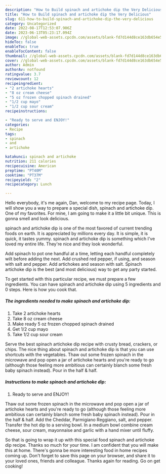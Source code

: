 ```yaml
---
description: "How to Build spinach and artichoke dip the Very Delicious"
title: "How to Build spinach and artichoke dip the Very Delicious"
slug: 611-how-to-build-spinach-and-artichoke-dip-the-very-delicious
category: Uncategorized
date: 2022-08-17T12:53:07.906Z
date: 2023-06-13T05:23:17.094Z
image: //global-web-assets.cpcdn.com/assets/blank-fd7d144d8ce163db654e5a02c40b08a2775adb7897d16e4062681dc7e1b2800f.png
hideToc: false
enableToc: true
enableTocContent: false
thumbnail: //global-web-assets.cpcdn.com/assets/blank-fd7d144d8ce163db654e5a02c40b08a2775adb7897d16e4062681dc7e1b2800f.png
cover: //global-web-assets.cpcdn.com/assets/blank-fd7d144d8ce163db654e5a02c40b08a2775adb7897d16e4062681dc7e1b2800f.png
author: Admin
authorAv: notfound
ratingvalue: 3.7
reviewcount: 12
recipeingredient:
- "2 artichoke hearts"
- "8 oz cream cheese"
- "5 oz frozen chopped spinach drained"
- "1/2 cup mayo"
- "1/2 cup sour cream"
recipeinstructions:

- "Ready to serve and ENJOY!"
categories:
- Recipe
tags:
- spinach
- and
- artichoke

katakunci: spinach and artichoke 
nutrition: 211 calories
recipecuisine: American
preptime: "PT40M"
cooktime: "PT37M"
recipeyield: "2"
recipecategory: Lunch

---
```



Hello everybody, it's me again, Dan, welcome to my recipe page. Today, I will show you a way to prepare a special dish, spinach and artichoke dip. One of my favorites. For mine, I am going to make it a little bit unique. This is gonna smell and look delicious.

spinach and artichoke dip is one of the most favored of current trending foods on earth. It is appreciated by millions every day. It is simple, it is quick, it tastes yummy. spinach and artichoke dip is something which I've loved my entire life. They're nice and they look wonderful.

Add spinach to pot one handful at a time, letting each handful completely wilt before adding the next. Add crushed red pepper, if using, and season with salt and pepper. Add artichokes and season with salt. Spinach artichoke dip is the best (and most delicious) way to get any party started.


To get started with this particular recipe, we must prepare a few ingredients. You can have spinach and artichoke dip using 5 ingredients and 0 steps. Here is how you cook that.

<!--inarticleads1-->

##### The ingredients needed to make spinach and artichoke dip:

1. Take 2 artichoke hearts
1. Take 8 oz cream cheese
1. Make ready 5 oz frozen chopped spinach drained
1. Get 1/2 cup mayo
1. Take 1/2 cup sour cream


Serve the best spinach artichoke dip recipe with crusty bread, crackers, or chips. The nice thing about spinach and artichoke dip is that you can use shortcuts with the vegetables. Thaw out some frozen spinach in the microwave and pop open a jar of artichoke hearts and you&#39;re ready to go (although those feeling more ambitious can certainly blanch some fresh baby spinach instead). Pour in the half &amp; half. 

<!--inarticleads2-->

##### Instructions to make spinach and artichoke dip:


1. Ready to serve and ENJOY!

Thaw out some frozen spinach in the microwave and pop open a jar of artichoke hearts and you&#39;re ready to go (although those feeling more ambitious can certainly blanch some fresh baby spinach instead). Pour in the half &amp; half. Add the Cheddar, Parmigiano Reggiano, salt, and pepper. Transfer the hot dip to a serving bowl. In a medium bowl combine cream cheese, sour cream, mayonnaise and garlic with a hand mixer until fluffy. 

So that is going to wrap it up with this special food spinach and artichoke dip recipe. Thanks so much for your time. I am confident that you will make this at home. There's gonna be more interesting food in home recipes coming up. Don't forget to save this page on your browser, and share it to your loved ones, friends and colleague. Thanks again for reading. Go on get cooking!
